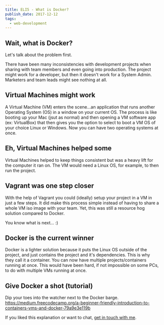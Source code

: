 ```yaml
---
title: ELI5 - What is Docker?
publish_date: 2017-12-12
tags:
  - web-development
---
```


## Wait, what is Docker?

Let's talk about the problem first.

There have been many inconsistencies with development projects when sharing with team members and even going into production. The project might work for a developer, but then it doesn't work for a System Admin. Marketers and team leads might see nothing at all.

## Virtual Machines might work

A Virtual Machine (VM) enters the scene...an application that runs another Operating System (OS) in a window on your current OS. The process is like booting up your Mac (jsut as normal) and then opening a VM software app (ex: VirtualBox) that then gives you the option to select to boot a VM OS of your choice Linux or Windows. Now you can have two operating systems at once.

## Eh, Virtual Machines helped some

Virtual Machines helped to keep things consistent but was a heavy lift for the computer it ran on. The VM would need a Linux OS, for example, to then run the project.

## Vagrant was one step closer

With the help of Vagrant you could (ideally) setup your project in a VM in just a few steps. It did make this process simple instead of having to share a whole VM iso image with your team. Yet, this was still a resource hog solution compared to Docker.

You know what is next... :)

## Docker is the current winner

Docker is a lighter solution because it puts the Linux OS outside of the project, and just contains the project and it's dependencies. This is why they call it a container. You can now have multiple projects/containers running at once. This would have been hard, if not impossible on some PCs, to do with multiple VMs running at once.

## Give Docker a shot (tutorial)

Dip your toes into the watcher next to the Docker barge.
https://medium.freecodecamp.org/a-beginner-friendly-introduction-to-containers-vms-and-docker-79a9e3e119b

If you liked this explanation or want to chat, [get in touch with me](https://twitter.com/Chance_Smith).
